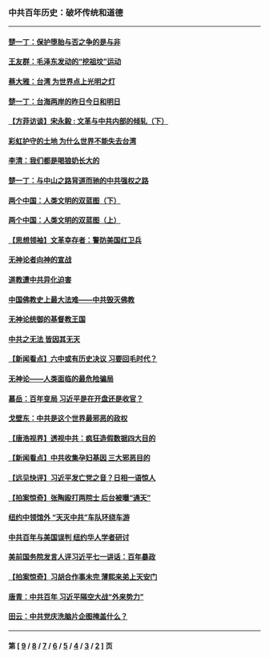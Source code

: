 ### 中共百年历史：破坏传统和道德
---
#### [楚一丁：保护堕胎与否之争的是与非](../../pages/nf1176114/n13815642.md?03210430) 
#### [王友群：毛泽东发动的“挖祖坟”运动](../../pages/nf1176114/n13723639.md?03210430) 
#### [蔡大雅：台湾 为世界点上光明之灯](../../pages/nf1176114/n13531530.md?03210430) 
#### [楚一丁：台海两岸的昨日今日和明日](../../pages/nf1176114/n13531468.md?03210430) 
#### [【方菲访谈】宋永毅 : 文革与中共内部的倾轧（下）](../../pages/nf1176114/n13486836.md?03210430) 
#### [彩虹护守的土地 为什么世界不能失去台湾](../../pages/nf1176114/n13476849.md?03210430) 
#### [李清：我们都是喝狼奶长大的](../../pages/nf1176114/n13471478.md?03210430) 
#### [楚一丁：与中山之路背道而驰的中共强权之路](../../pages/nf1176114/n13437270.md?03210430) 
#### [两个中国：人类文明的双蓝图（下）](../../pages/nf1176114/n13423132.md?03210430) 
#### [两个中国：人类文明的双蓝图（上）](../../pages/nf1176114/n13422687.md?03210430) 
#### [【思想领袖】文革幸存者：警防美国红卫兵](../../pages/nf1176114/n13339289.md?03210430) 
#### [无神论者向神的宣战](../../pages/nf1176114/n13281535.md?03210430) 
#### [道教遭中共异化迫害](../../pages/nf1176114/n13281463.md?03210430) 
#### [中国佛教史上最大法难——中共毁灭佛教](../../pages/nf1176114/n13281397.md?03210430) 
#### [无神论统御的基督教王国](../../pages/nf1176114/n13281280.md?03210430) 
#### [中共之无法 皆因其无天](../../pages/nf1176114/n13281088.md?03210430) 
#### [【新闻看点】六中或有历史决议 习要回毛时代？](../../pages/nf1176114/n13222895.md?03210430) 
#### [无神论——人类面临的最危险骗局](../../pages/nf1176114/n13196137.md?03210430) 
#### [慕岳：百年变局 习近平是在开盘还是收官？](../../pages/nf1176114/n13206516.md?03210430) 
#### [戈壁东：中共是这个世界最邪恶的政权](../../pages/nf1176114/n13085641.md?03210430) 
#### [【唐浩视界】透视中共：疯狂造假数据四大目的](../../pages/nf1176114/n13080590.md?03210430) 
#### [【新闻看点】中共收集孕妇基因 三大邪恶目的](../../pages/nf1176114/n13077182.md?03210430) 
#### [【远见快评】习近平发亡党之音？日相一语惊人](../../pages/nf1176114/n13074809.md?03210430) 
#### [【拍案惊奇】张陶殴打两院士 后台被曝“通天”](../../pages/nf1176114/n13070496.md?03210430) 
#### [纽约中领馆外 “天灭中共”车队环绕车游](../../pages/nf1176114/n13070693.md?03210430) 
#### [中共百年与美国误判 纽约华人学者研讨](../../pages/nf1176114/n13067969.md?03210430) 
#### [美前国务院发言人评习近平七一讲话：百年暴政](../../pages/nf1176114/n13066986.md?03210430) 
#### [【拍案惊奇】习胡合作事未完 薄熙来弟上天安门](../../pages/nf1176114/n13065867.md?03210430) 
#### [唐青：中共百年 习近平隔空大战“外来势力”](../../pages/nf1176114/n13065976.md?03210430) 
#### [田云：中共党庆洗脑片企图掩盖什么？](../../pages/nf1176114/n13064395.md?03210430) 

---
#### 第 [ [9](./9.md?03210430) / [8](./8.md?03210430) / [7](./7.md?03210430) / [6](./6.md?03210430) / [5](./5.md?03210430) / [4](./4.md?03210430) / [3](./3.md?03210430) / [2](./2.md?03210430) ] 页
